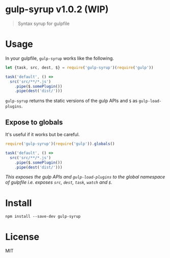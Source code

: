 # gulp-syrup v1.0.2 (WIP)

> Syntax syrup for gulpfile

# Usage

In your gulpfile, `gulp-syrup` works like the following.

```js
let {task, src, dest, $} = require('gulp-syrup')(require('gulp'))

task('default', () =>
  src('src/**/*.js')
    .pipe($.somePlugin())
    .pipe(dest('dist/')))
```

`gulp-syrup` returns the static versions of the gulp APIs and `$` as `gulp-load-plugins`.

## Expose to globals

It's useful if it works but be careful.

```js
require('gulp-syrup')(require('gulp')).globals()

task('default', () =>
  src('src/**/*.js')
    .pipe($.somePlugin())
    .pipe(dest('dist/')))
```

*This exposes the gulp APIs and `gulp-load-plugins` to the global namespace of gulpfile i.e. exposes `src`, `dest`, `task`, `watch` and `$`.*


# Install

    npm install --save-dev gulp-syrup

# License

MIT
